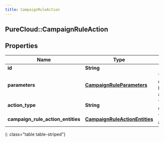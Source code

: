 ```yaml
---
title: CampaignRuleAction
---
```

## PureCloud::CampaignRuleAction

## Properties

|Name | Type | Description | Notes|
|------------ | ------------- | ------------- | -------------|
| **id** | **String** |  | [optional] |
| **parameters** | [**CampaignRuleParameters**](CampaignRuleParameters.html) | The parameters for the CampaignRuleAction. Required for certain actionTypes. | [optional] |
| **action_type** | **String** | The action to take on the campaignRuleActionEntities. | |
| **campaign_rule_action_entities** | [**CampaignRuleActionEntities**](CampaignRuleActionEntities.html) | The list of entities that this action will apply to. | |
{: class="table table-striped"}


